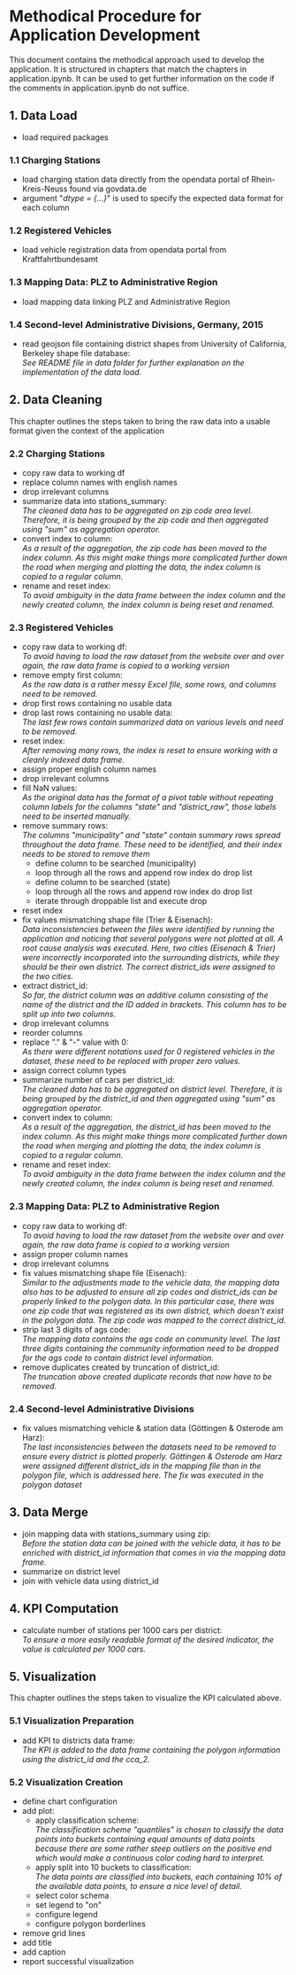 # Methodical Procedure for Application Development
This document contains the methodical approach used to develop the application. It is structured in chapters that match the chapters in application.ipynb. It can be used to get further information on the code if the comments in application.ipynb do not suffice.
## 1. Data Load
- load required packages
### 1.1 Charging Stations
- load charging station data directly from the opendata portal of Rhein-Kreis-Neuss found via govdata.de
- argument "*dtype = {...}*" is used to specify the expected data format for each column
### 1.2 Registered Vehicles
- load vehicle registration data from opendata portal from Kraftfahrtbundesamt
### 1.3 Mapping Data: PLZ to Administrative Region
- load mapping data linking PLZ and Administrative Region
### 1.4 Second-level Administrative Divisions, Germany, 2015
- read geojson file containing district shapes from University of California, Berkeley shape file database:<br>*See README file in data folder for further explanation on the implementation of the data load.*
## 2. Data Cleaning
This chapter outlines the steps taken to bring the raw data into a usable format given the context of the application
### 2.2 Charging Stations
- copy raw data to working df
- replace column names with english names
- drop irrelevant columns
- summarize data into stations_summary:<br>*The cleaned data has to be aggregated on zip code area level. Therefore, it is being grouped by the zip code and then aggregated using "sum" as aggregation operator.*
- convert index to column:<br>*As a result of the aggregation, the zip code has been moved to the index column. As this might make things more complicated further down the road when merging and plotting the data, the index column is copied to a regular column.*
- rename and reset index:<br>*To avoid ambiguity in the data frame between the index column and the newly created column, the index column is being reset and renamed.*
### 2.3 Registered Vehicles 
- copy raw data to working df:<br>*To avoid having to load the raw dataset from the website over and over again, the raw data frame is copied to a working version*
- remove empty first column:<br>*As the raw data is a rather messy Excel file, some rows, and columns need to be removed.*
- drop first rows containing no usable data
- drop last rows containing no usable data:<br>*The last few rows contain summarized data on various levels and need to be removed.*
- reset index:<br>*After removing many rows, the index is reset to ensure working with a cleanly indexed data frame.*
- assign proper english column names
- drop irrelevant columns
- fill NaN values:<br>*As the original data has the format of a pivot table without repeating column labels for the columns "state" and "district_raw", those labels need to be inserted manually.*
- remove summary rows:<br>*The columns "municipality" and "state" contain summary rows spread throughout the data frame. These need to be identified, and their index needs to be stored to remove them*
  - define column to be searched (municipality)
  - loop through all the rows and append row index do drop list
  - define column to be searched (state)
  - loop through all the rows and append row index do drop list
  - iterate through droppable list and execute drop
- reset index
- fix values mismatching shape file (Trier & Eisenach):<br>*Data inconsistencies between the files were identified by running the application and noticing that several polygons were not plotted at all. A root cause analysis was executed. Here, two cities (Eisenach & Trier) were incorrectly incorporated into the surrounding districts, while they should be their own district. The correct district_ids were assigned to the two cities.*
- extract district_id:<br>*So far, the district column was an additive column consisting of the name of the district and the ID added in brackets. This column has to be split up into two columns.*
- drop irrelevant columns
- reorder columns
- replace "." & "-" value with 0:<br>*As there were different notations used for 0 registered vehicles in the dataset, these need to be replaced with proper zero values.*
- assign correct column types
- summarize number of cars per district_id:<br>*The cleaned data has to be aggregated on district level. Therefore, it is being grouped by the district_id and then aggregated using "sum" as aggregation operator.*
- convert index to column:<br>*As a result of the aggregation, the district_id has been moved to the index column. As this might make things more complicated further down the road when merging and plotting the data, the index column is copied to a regular column.*
- rename and reset index:<br>*To avoid ambiguity in the data frame between the index column and the newly created column, the index column is being reset and renamed.*
### 2.3 Mapping Data: PLZ to Administrative Region
- copy raw data to working df:<br>*To avoid having to load the raw dataset from the website over and over again, the raw data frame is copied to a working version*
- assign proper column names
- drop irrelevant columns
- fix values mismatching shape file (Eisenach):<br>*Similar to the adjustments made to the vehicle data, the mapping data also has to be adjusted to ensure all zip codes and district_ids can be properly linked to the polygon data. In this particular case, there was one zip code that was registered as its own district, which doesn't exist in the polygon data. The zip code was mapped to the correct district_id.*
- strip last 3 digits of ags code:<br>*The mapping data contains the ags code on community level. The last three digits containing the community information need to be dropped for the ags code to contain district level information.*
- remove duplicates created by truncation of district_id:<br>*The truncation above created duplicate records that now have to be removed.*
### 2.4 Second-level Administrative Divisions
- fix values mismatching vehicle & station data (Göttingen & Osterode am Harz):<br>*The last inconsistencies between the datasets need to be removed to ensure every district is plotted properly. Göttingen & Osterode am Harz were assigned different district_ids in the mapping file than in the polygon file, which is addressed here. The fix was executed in the polygon dataset*
## 3. Data Merge
- join mapping data with stations_summary using zip:<br>*Before the station data can be joined with the vehicle data, it has to be enriched with district_id information that comes in via the mapping data frame.*
- summarize on district level
- join with vehicle data using district_id
## 4. KPI Computation
- calculate number of stations per 1000 cars per district:<br>*To ensure a more easily readable format of the desired indicator, the value is calculated per 1000 cars.*
## 5. Visualization
This chapter outlines the steps taken to visualize the KPI calculated above.
### 5.1 Visualization Preparation
- add KPI to districts data frame:<br>*The KPI is added to the data frame containing the polygon information using the district_id and the cca_2.*
### 5.2 Visualization Creation
- define chart configuration
- add plot:
  - apply classification scheme:<br>*The classification scheme "quantiles" is chosen to classify the data points into buckets containing equal amounts of data points because there are some rather steep outliers on the positive end which would make a continuous color coding hard to interpret.*
  - apply split into 10 buckets to classification:<br>*The data points are classified into buckets, each containing 10% of the available data points, to ensure a nice level of detail.*
  - select color schema
  - set legend to "on"
  - configure legend
  - configure polygon borderlines
- remove grid lines
- add title
- add caption
- report successful visualization